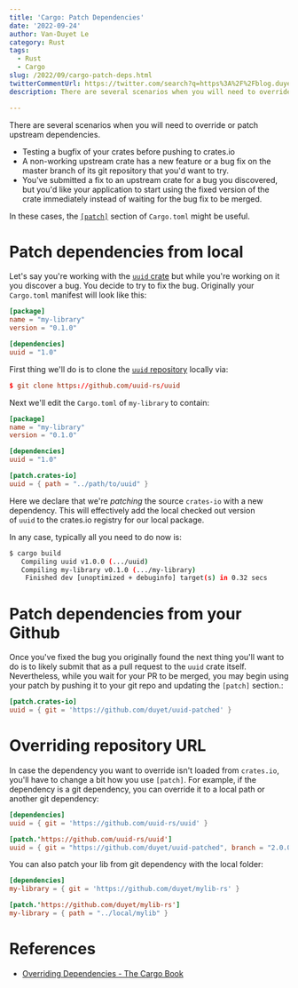 ```yaml
---
title: 'Cargo: Patch Dependencies'
date: '2022-09-24'
author: Van-Duyet Le
category: Rust
tags:
  - Rust
  - Cargo
slug: /2022/09/cargo-patch-deps.html
twitterCommentUrl: https://twitter.com/search?q=https%3A%2F%2Fblog.duyet.net%2F2022%2F09%2Fcargo-patch-deps.html
description: There are several scenarios when you will need to override or patch upstream dependencies. Like testing a bugfix of your crates before pushing to crates.io, a non-working upstream crate has a new feature or a bug fix on the master branch of its git repository that you'd want to try, etc. In these cases, the [patch] section of Cargo.toml might be useful.

---
```


There are several scenarios when you will need to override or patch upstream dependencies.

- Testing a bugfix of your crates before pushing to crates.io
- A non-working upstream crate has a new feature or a bug fix on the master branch of its git repository that you'd want to try.
- You've submitted a fix to an upstream crate for a bug you discovered, but you'd like your application to start using the fixed version of the crate immediately instead of waiting for the bug fix to be merged.

In these cases, the [`[patch]`](https://doc.rust-lang.org/cargo/reference/overriding-dependencies.html#the-patch-section)
section of `Cargo.toml` might be useful.

# Patch dependencies from local

Let's say you're working with the [`uuid` crate](https://crates.io/crates/uuid)
but while you're working on it you discover a bug. You decide to try to fix the bug. 
Originally your `Cargo.toml` manifest will look like this:

```toml
[package]
name = "my-library"
version = "0.1.0"

[dependencies]
uuid = "1.0"
```

First thing we'll do is to clone the [`uuid` repository](https://github.com/uuid-rs/uuid) locally via:

```toml
$ git clone https://github.com/uuid-rs/uuid
```

Next we'll edit the `Cargo.toml` of `my-library` to contain:

```toml
[package]
name = "my-library"
version = "0.1.0"

[dependencies]
uuid = "1.0"

[patch.crates-io]
uuid = { path = "../path/to/uuid" }
```

Here we declare that we're *patching* the source `crates-io` with a new dependency.
This will effectively add the local checked out version of `uuid` to the crates.io 
registry for our local package.

In any case, typically all you need to do now is:

```bash
$ cargo build
   Compiling uuid v1.0.0 (.../uuid)
   Compiling my-library v0.1.0 (.../my-library)
    Finished dev [unoptimized + debuginfo] target(s) in 0.32 secs
```

# Patch dependencies from your Github

Once you've fixed the bug you originally found the next thing you'll want to do is to likely submit that as a pull request to the `uuid` crate itself. Nevertheless, while you wait for your PR to be merged, you may begin using your patch by pushing it to your git repo and updating the `[patch]` section.:

```toml
[patch.crates-io]
uuid = { git = 'https://github.com/duyet/uuid-patched' }
```

# Overriding repository URL

In case the dependency you want to override isn't loaded from `crates.io`, you'll have to change a bit how you use `[patch]`. For example, if the dependency is a git dependency, you can override it to a local path or another git dependency:

```toml
[dependencies]
uuid = { git = 'https://github.com/uuid-rs/uuid' }

[patch.'https://github.com/uuid-rs/uuid']
uuid = { git = "https://github.com/duyet/uuid-patched", branch = "2.0.0" }
```

You can also patch your lib from git dependency with the local folder:

```toml
[dependencies]
my-library = { git = 'https://github.com/duyet/mylib-rs' }

[patch.'https://github.com/duyet/mylib-rs']
my-library = { path = "../local/mylib" }
```

# References

- [Overriding Dependencies - The Cargo Book](https://doc.rust-lang.org/cargo/reference/overriding-dependencies.html#overriding-dependencies)
